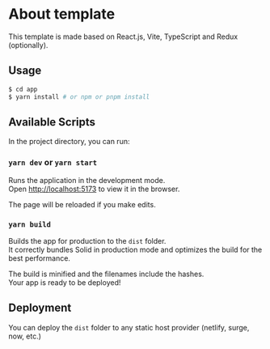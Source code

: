 # About template

This template is made based on React.js, Vite, TypeScript and Redux (optionally).

## Usage

```bash
$ cd app
$ yarn install # or npm or pnpm install  
```
## Available Scripts

In the project directory, you can run:

### ```yarn dev``` or ```yarn start```

Runs the application in the development mode. <br/>
Open [http://localhost:5173](http://localhost:5173) to view it in the browser.

The page will be reloaded if you make edits.<br/>

### `yarn build`

Builds the app for production to the `dist` folder.<br>
It correctly bundles Solid in production mode and optimizes the build for the best performance.

The build is minified and the filenames include the hashes.<br>
Your app is ready to be deployed!

## Deployment

You can deploy the `dist` folder to any static host provider (netlify, surge, now, etc.)

